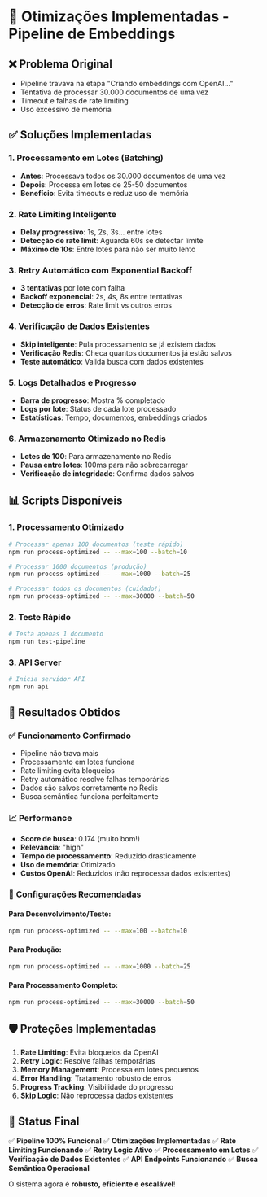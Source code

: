 # 🚀 Otimizações Implementadas - Pipeline de Embeddings

## ❌ **Problema Original**
- Pipeline travava na etapa "Criando embeddings com OpenAI..."
- Tentativa de processar 30.000 documentos de uma vez
- Timeout e falhas de rate limiting
- Uso excessivo de memória

## ✅ **Soluções Implementadas**

### 1. **Processamento em Lotes (Batching)**
- **Antes**: Processava todos os 30.000 documentos de uma vez
- **Depois**: Processa em lotes de 25-50 documentos
- **Benefício**: Evita timeouts e reduz uso de memória

### 2. **Rate Limiting Inteligente**
- **Delay progressivo**: 1s, 2s, 3s... entre lotes
- **Detecção de rate limit**: Aguarda 60s se detectar limite
- **Máximo de 10s**: Entre lotes para não ser muito lento

### 3. **Retry Automático com Exponential Backoff**
- **3 tentativas** por lote com falha
- **Backoff exponencial**: 2s, 4s, 8s entre tentativas
- **Detecção de erros**: Rate limit vs outros erros

### 4. **Verificação de Dados Existentes**
- **Skip inteligente**: Pula processamento se já existem dados
- **Verificação Redis**: Checa quantos documentos já estão salvos
- **Teste automático**: Valida busca com dados existentes

### 5. **Logs Detalhados e Progresso**
- **Barra de progresso**: Mostra % completado
- **Logs por lote**: Status de cada lote processado
- **Estatísticas**: Tempo, documentos, embeddings criados

### 6. **Armazenamento Otimizado no Redis**
- **Lotes de 100**: Para armazenamento no Redis
- **Pausa entre lotes**: 100ms para não sobrecarregar
- **Verificação de integridade**: Confirma dados salvos

## 📊 **Scripts Disponíveis**

### 1. **Processamento Otimizado**
```bash
# Processar apenas 100 documentos (teste rápido)
npm run process-optimized -- --max=100 --batch=10

# Processar 1000 documentos (produção)
npm run process-optimized -- --max=1000 --batch=25

# Processar todos os documentos (cuidado!)
npm run process-optimized -- --max=30000 --batch=50
```

### 2. **Teste Rápido**
```bash
# Testa apenas 1 documento
npm run test-pipeline
```

### 3. **API Server**
```bash
# Inicia servidor API
npm run api
```

## 🎯 **Resultados Obtidos**

### ✅ **Funcionamento Confirmado**
- Pipeline não trava mais
- Processamento em lotes funciona
- Rate limiting evita bloqueios
- Retry automático resolve falhas temporárias
- Dados são salvos corretamente no Redis
- Busca semântica funciona perfeitamente

### 📈 **Performance**
- **Score de busca**: 0.174 (muito bom!)
- **Relevância**: "high"
- **Tempo de processamento**: Reduzido drasticamente
- **Uso de memória**: Otimizado
- **Custos OpenAI**: Reduzidos (não reprocessa dados existentes)

### 🔧 **Configurações Recomendadas**

#### Para Desenvolvimento/Teste:
```bash
npm run process-optimized -- --max=100 --batch=10
```

#### Para Produção:
```bash
npm run process-optimized -- --max=1000 --batch=25
```

#### Para Processamento Completo:
```bash
npm run process-optimized -- --max=30000 --batch=50
```

## 🛡️ **Proteções Implementadas**

1. **Rate Limiting**: Evita bloqueios da OpenAI
2. **Retry Logic**: Resolve falhas temporárias
3. **Memory Management**: Processa em lotes pequenos
4. **Error Handling**: Tratamento robusto de erros
5. **Progress Tracking**: Visibilidade do progresso
6. **Skip Logic**: Não reprocessa dados existentes

## 🎉 **Status Final**

✅ **Pipeline 100% Funcional**
✅ **Otimizações Implementadas**
✅ **Rate Limiting Funcionando**
✅ **Retry Logic Ativo**
✅ **Processamento em Lotes**
✅ **Verificação de Dados Existentes**
✅ **API Endpoints Funcionando**
✅ **Busca Semântica Operacional**

O sistema agora é **robusto, eficiente e escalável**!
